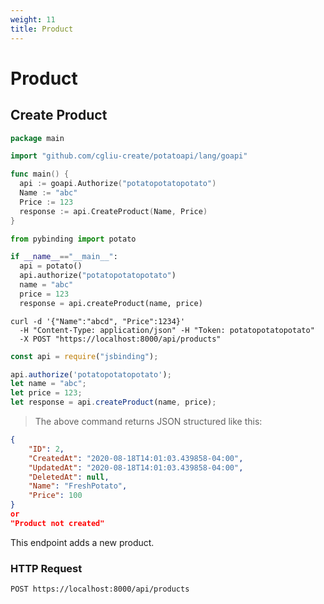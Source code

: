 ```yaml
---
weight: 11
title: Product
---
```


# Product

## Create Product

```go
package main

import "github.com/cgliu-create/potatoapi/lang/goapi"

func main() {
  api := goapi.Authorize("potatopotatopotato")
  Name := "abc"
  Price := 123
  response := api.CreateProduct(Name, Price)
}
```

```python
from pybinding import potato

if __name__=="__main__":
  api = potato()
  api.authorize("potatopotatopotato")
  name = "abc"
  price = 123
  response = api.createProduct(name, price)
```

```shell
curl -d '{"Name":"abcd", "Price":1234}'
  -H "Content-Type: application/json" -H "Token: potatopotatopotato"
  -X POST "https://localhost:8000/api/products"
```

```javascript
const api = require("jsbinding");

api.authorize('potatopotatopotato');
let name = "abc";
let price = 123;
let response = api.createProduct(name, price);
```

> The above command returns JSON structured like this:

```json
{
    "ID": 2,
    "CreatedAt": "2020-08-18T14:01:03.439858-04:00",
    "UpdatedAt": "2020-08-18T14:01:03.439858-04:00",
    "DeletedAt": null,
    "Name": "FreshPotato",
    "Price": 100
}
or
"Product not created"
```

This endpoint adds a new product.

### HTTP Request

`POST https://localhost:8000/api/products`

